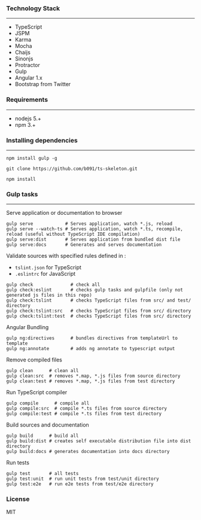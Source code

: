 
### Technology Stack
-------
* TypeScript 
* JSPM 
* Karma 
* Mocha 
* Chaijs 
* Sinonjs
* Protractor
* Gulp 
* Angular 1.x
* Bootstrap from Twitter

### Requirements
-------
* nodejs 5.+
* npm 3.+

### Installing dependencies
-------
```
npm install gulp -g
```

```
git clone https://github.com/b091/ts-skeleton.git
```

```
npm install
```

### Gulp tasks
-------
Serve application or documentation to browser

```
gulp serve            # Serves application, watch *.js, reload
gulp serve --watch-ts # Serves application, watch *.ts, recompile, reload (useful without TypeScript IDE compilation)
gulp serve:dist       # Serves application from bundled dist file
gulp serve:docs       # Generates and serves documentation
```

Validate sources with specified rules defined in : 
* `tslint.json` for TypeScript
* `.eslintrc` for JavaScript


```
gulp check              # check all
gulp check:eslint       # checks gulp tasks and gulpfile (only not generated js files in this repo)
gulp check:tslint       # checks TypeScript files from src/ and test/ directory
gulp check:tslint:src   # checks TypeScript files from src/ directory
gulp check:tslint:test  # checks TypeScript files from src/ directory
```

Angular Bundling 

```
gulp ng:directives      # bundles directives from templateUrl to template
gulp ng:annotate        # adds ng annotate to typescript output
```

Remove compiled files

```
gulp clean      # clean all
gulp clean:src  # removes *.map, *.js files from source directory 
gulp clean:test # removes *.map, *.js files from test directory
```

Run TypeScript compiler

```
gulp compile      # compile all
gulp compile:src  # compile *.ts files from source directory
gulp compile:test # compile *.ts files from test directory
```

Build sources and documentation

```
gulp build      # build all
gulp build:dist # creates self executable distribution file into dist directory
gulp build:docs # generates documentation into docs directory
```

Run tests

```
gulp test       # all tests
gulp test:unit  # run unit tests from test/unit directory
gulp test:e2e   # run e2e tests from test/e2e directory
```

### License

MIT

[travis-url]: https://travis-ci.org/b091/ts-skeleton
[travis-image]: https://travis-ci.org/b091/ts-skeleton.svg?branch=master

[depstat-url]: https://david-dm.org/b091/ts-skeleton#info=devDependencies
[depstat-image]: https://david-dm.org/b091/ts-skeleton/dev-status.svg

